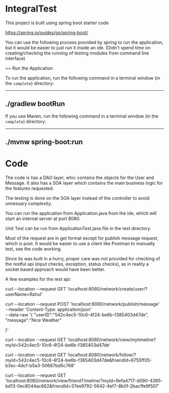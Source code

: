 # IntegralTest

This project is built using spring boot starter code 

https://spring.io/guides/gs/spring-boot/


You can use the following process provided by spring to run the application, but it would be easier to just run it inside an ide. (Didn't spend time on creating/checking the running of testing modules from command line interface)

== Run the Application

To run the application, run the following command in a terminal window (in the `complete`)
directory:

----
./gradlew bootRun
----
If you use Maven, run the following command in a terminal window (in the `complete`)
directory:

----
./mvnw spring-boot:run
----

# Code

The code is has a DAO layer, whic contains the objects for the User and Message. It also has a SOA layer which contains the main business logic for the features requested.

The testing is done on the SOA layer instead of the controller to avoid unnessary complexity. 

You can run the application from Application.java from the ide, which will start an internal server at port 8080.

Unit Test can be run from ApplicationTest.java file in the test directory.

Most of the request are in get format except for publish message request, which is post. It would be easier to use a client like Postman to manually test, see the code working.

Since its was built in a hurry, proper care was not provided for checking of the restful api (input checks, exception, status checks), as in reality a socket based approach would have been better.

A few examples for the rest api:

curl --location --request GET 'localhost:8080/network/create/user/?userName=Rahul'


curl --location --request POST 'localhost:8080/network/publish/message' \
--header 'Content-Type: application/json' \
--data-raw '{
    "userID":"542c4ec5-10c6-4f24-be6b-f385403d47de",
    "message":"Nice Weather"

}'


curl --location --request GET 'localhost:8080/network/view/mytimeline?myId=542c4ec5-10c6-4f24-be6b-f385403d47de'

curl --location --request GET 'localhost:8080/network/follow/?myId=542c4ec5-10c6-4f24-be6b-f385403d47de&friendId=6755ff05-b3ec-4dcf-b5a3-50687bd5c768'

curl --location --request GET 'localhost:8080/network/view/friendTimeline/?myId=9efa4717-d090-4395-bd13-0ec8044ac662&friendId=37ee9792-5642-4ef7-8b0f-2bacffe9f507'
